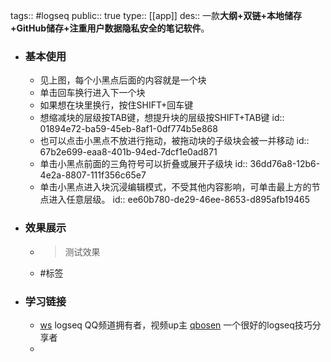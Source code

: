 tags:: #logseq
public:: true
type:: [[app]]
des:: 一款**大纲+双链+本地储存+GitHub储存+注重用户数据隐私安全的笔记软件**。

- ### 基本使用
	- 见上图，每个小黑点后面的内容就是一个块
	- 单击回车换行进入下一个块
	- 如果想在块里换行，按住SHIFT+回车键
	- 想缩减块的层级按TAB键，想提升块的层级按SHIFT+TAB键
	  id:: 01894e72-ba59-45eb-8af1-0df774b5e868
	- 也可以点击小黑点不放进行拖动，被拖动块的子级块会被一并移动
	  id:: 67b2e699-eaa8-401b-94ed-7dcf1e0ad871
	- 单击小黑点前面的三角符号可以折叠或展开子级块
	  id:: 36dd76a8-12b6-4e2a-8807-111f356c65e7
	- 单击小黑点进入块沉浸编辑模式，不受其他内容影响，可单击最上方的节点进入任意层级。
	  id:: ee60b780-de29-46ee-8653-d895afb19465
- ### 效果展示
	- > 测试效果
	- #标签
- ### 学习链接
	- [ws](https://logseq.pro/#/page/logseq)  logseq QQ频道拥有者，视频up主
	  [qbosen](https://logseq.abosen.top/)   一个很好的logseq技巧分享者
	-